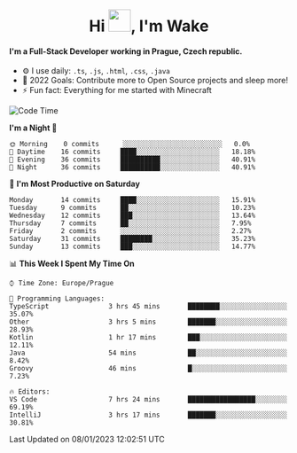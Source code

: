 <h1 align="center">Hi <img src="https://raw.githubusercontent.com/MrWakeCZ/MrWakeCZ/master/Hi.gif" width="40px" />, I'm Wake</h1>

#### I'm a Full-Stack Developer working in Prague, Czech republic.
- ⚙️ I use daily: `.ts`, `.js`, `.html`, `.css`, `.java`
- 🥅 2022 Goals: Contribute more to Open Source projects and sleep more!
- ⚡ Fun fact: Everything for me started with Minecraft

<!--START_SECTION:waka-->
![Code Time](http://img.shields.io/badge/Code%20Time-2%2C887%20hrs%2014%20mins-blue)

**I'm a Night 🦉** 

```text
🌞 Morning    0 commits      ░░░░░░░░░░░░░░░░░░░░░░░░░   0.0% 
🌆 Daytime    16 commits     ████░░░░░░░░░░░░░░░░░░░░░   18.18% 
🌃 Evening    36 commits     ██████████░░░░░░░░░░░░░░░   40.91% 
🌙 Night      36 commits     ██████████░░░░░░░░░░░░░░░   40.91%

```
📅 **I'm Most Productive on Saturday** 

```text
Monday       14 commits     ████░░░░░░░░░░░░░░░░░░░░░   15.91% 
Tuesday      9 commits      ██░░░░░░░░░░░░░░░░░░░░░░░   10.23% 
Wednesday    12 commits     ███░░░░░░░░░░░░░░░░░░░░░░   13.64% 
Thursday     7 commits      ██░░░░░░░░░░░░░░░░░░░░░░░   7.95% 
Friday       2 commits      ░░░░░░░░░░░░░░░░░░░░░░░░░   2.27% 
Saturday     31 commits     ████████░░░░░░░░░░░░░░░░░   35.23% 
Sunday       13 commits     ███░░░░░░░░░░░░░░░░░░░░░░   14.77%

```


📊 **This Week I Spent My Time On** 

```text
⌚︎ Time Zone: Europe/Prague

💬 Programming Languages: 
TypeScript               3 hrs 45 mins       ████████░░░░░░░░░░░░░░░░░   35.07% 
Other                    3 hrs 5 mins        ███████░░░░░░░░░░░░░░░░░░   28.93% 
Kotlin                   1 hr 17 mins        ███░░░░░░░░░░░░░░░░░░░░░░   12.11% 
Java                     54 mins             ██░░░░░░░░░░░░░░░░░░░░░░░   8.42% 
Groovy                   46 mins             █░░░░░░░░░░░░░░░░░░░░░░░░   7.23%

🔥 Editors: 
VS Code                  7 hrs 24 mins       █████████████████░░░░░░░░   69.19% 
IntelliJ                 3 hrs 17 mins       ███████░░░░░░░░░░░░░░░░░░   30.81%

```


 Last Updated on 08/01/2023 12:02:51 UTC
<!--END_SECTION:waka-->
